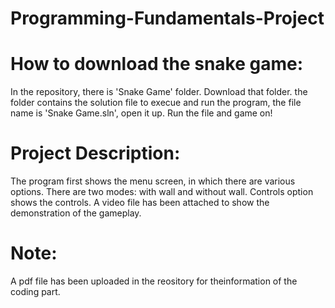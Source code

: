 # Programming-Fundamentals-Project
# How to download the snake game:
In the repository, there is 'Snake Game' folder. Download that folder. the folder contains the solution file to execue and run the program, the file name is 'Snake Game.sln', open it up. Run the file and game on!
# Project Description:
The program first shows the menu screen, in which there are various options. There are two modes: with wall and without wall. Controls option shows the controls. A video file has been attached to show the demonstration of the gameplay.
# Note:
A pdf file has been uploaded in the reository for theinformation of the coding part.
